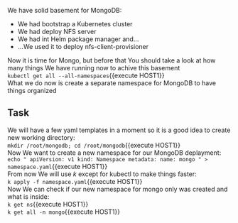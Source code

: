 We have solid basement for MongoDB:<br>
 - We had bootstrap a Kubernetes cluster<br>
 - We had deploy NFS server<br>
 - We had int Helm package manager and...<br>
 - ...We used it to deploy nfs-client-provisioner<br>

Now it is time for Mongo, but before that You should take a look at how many things We have running now to achive this basement<br>
`kubectl get all --all-namespaces`{{execute HOST1}}<br>
What we do now is create a separate namespace for MongoDB to have things organized<br>
## Task

We will have a few yaml templates in a moment so it is a good idea to create new working directory:<br>
`mkdir /root/mongodb; cd /root/mongodb`{{execute HOST1}}<br>
Now We want to create a new namespace for our MongoDB deplayment:<br>
`echo "
apiVersion: v1
kind: Namespace
metadata:
  name: mongo
" > namespace.yaml`{{execute HOST1}}<br>
From now We will use _k_ except for kubectl to make things faster:<br>
`k apply -f namespace.yaml`{{execute HOST1}}<br>
Now We can check if our new namespace for mongo only was created and what is inside:<br>
`k get ns`{{execute HOST1}}<br>
`k get all -n mongo`{{execute HOST1}}<br>
